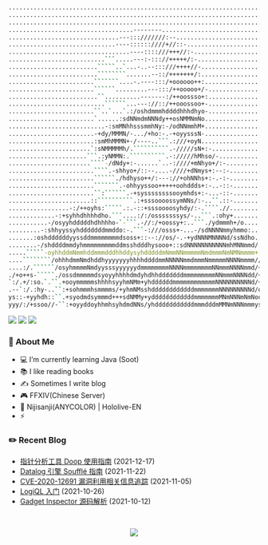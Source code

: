 ```bash
................................................................................
................................................................................
................................................................................
...................................--------.....................................
...............................---:::///////:--.................................
..............................----::::::////+//::-..............................
..................................----::::///+++//:-............................
...........................```.....---:-::://+++++/:-...........................
.........................`````..`...-..--:::///++++//-..........................
.........................````````.......--::/+++++++/:..........................
........................```````....-.----:::/+oooooo++:.........................
........................``````.........---:::/++ooooo+/-........................
.........................``..........-------:/++oossso+:........................
...........................``````...---://::/++ooossoo+-........................
........................``..`...`.:/oshdmmmhddddhhhdhyo-........................
........................`......:sdNNmdmNNNdy++osNMMNmNo.........................
...........................-:smMNhhsssmmhNy:-/odNNmmhM+.........................
........................-+dy/MMMN/-.../+ho:-.-+oyysssN-.........................
........................:smMhMMMN+-/----..```.:///+oyN..........................
.......................`:sNMMMMMh/.``````````.-/////sN+:-.......................
......................```.:yNMMN:.``````````.-://///hMhso/-.....................
.......................````-/dNdy+:-......`..-:////+mNhyo+/:-...................
........................````.-shhyo+/::--....-////+dNmys+:--:-..................
........................``````./hdhyso++/:---://+ohNNhs+:-.-:-..................
........................```````.-ohhyyssoo+++++oohddds+:-..-::-.................
........................``:``````.-+syssssssssooymhds+:-...-::-.................
.......................::``````````.:+sssoooossymNNs/:-..``.::-.................
.................-:/++oyhs:`````.:.-::+sssoooosyhdy/:-.````.//..................
.............-:+syhhdhhhhdho.```....:/:/osssssssys/-..```.:ohy+.................
...........-/osyyhdddddhdhhhho-`-```.-//:/+oossy+:..```./ydmmmh+/o..............
.........-:shhyyssyhdddddddmmddo:-.```-:///osss+-...-/sdNNNNmmyhmmo:............
.......:oshddddddyyssddmmmmmmmmdsoss+::--://os/-.-+ydNNNMNNNNd/ssNdho...........
........-/shddddmmdyhmmmmmmmmmddmsshdddhysooo+::sdNNNNNNNNNNNmhMNNmmd/..........
.....`````-oyhhddmNmmhddmmmdddhhddysyhdddddmNmmNNmmmmmNmdmmmNmNMNmmmm+:-........
....````````/ohhhdmmNmdhddhyyyyyyyhhhhddddmmNNNNNmmdmmmNmmmmmNNNNmmmm//::o/-....
....:/.``````/osyhmmmmNmdyysssyyyyyydmmmmmmmmNNNNmmmmmmmmNNmmmNNNNmmd/+/oNsso:..
./+o++s-`````./ossdmmmmmdsyoyyhhhhdmdyhdhhdddddddmmmmmmmmmNNmmmNNNNdd/+/sN+oo+-.
`:/.+/:so.`.``.+ooymmmmmshhhhsyyhmNMm+yhddddddmmmmmmmmmmmmNNNNNNNNNNd/++hNyoo//.
.--`:/.:hy-..``:+sohmmmhsmmmms/+yhmNMsshddddddddddddmmmmmmmNNNNNNNNNd/o+dmmmdy+-
ys::-+yyhdh::``.+syodmdsymmmd+++sdNMMy+yddddddddddddmmmmmmmMNmNNNmNmNoooysyyhs/o
yyy/:/+ssoo//-``:+oyyddoyhhmhsyhdmdNNs/yhdddddddddddmmmdddmMMNmNNNmmmysoooso+sy/
```

<p>
    <img src="https://komarev.com/ghpvc/?username=jckling&color=brightgreen">
    <img src="https://img.shields.io/github/last-commit/jckling/jckling?style=flat">
    <img src="https://travis-ci.com/jckling/jckling.svg?branch=master">
</p>

### 🎉 About Me

- 💻 I’m currently learning Java (Soot)
- 📚 I like reading books
- ✍ Sometimes I write blog
- 🎮 FFXIV(Chinese Server)
- 🌈 Nijisanji(ANYCOLOR) | Hololive-EN
- ⚡ 

### ✏️ Recent Blog

<!-- blog starts -->
- [指针分析工具 Doop 使用指南](https://jckling.github.io/2021/12/17/Security/%E6%8C%87%E9%92%88%E5%88%86%E6%9E%90%E5%B7%A5%E5%85%B7%20Doop%20%E4%BD%BF%E7%94%A8%E6%8C%87%E5%8D%97/) (2021-12-17)
- [Datalog 引擎 Soufflé 指南](https://jckling.github.io/2021/11/22/Other/Datalog%20%E5%BC%95%E6%93%8E%20Souffl%C3%A9%20%E6%8C%87%E5%8D%97/) (2021-11-22)
- [CVE-2020-12691 漏洞利用相关信息追踪](https://jckling.github.io/2021/11/05/Jaeger/CVE-2020-12691%20%E6%BC%8F%E6%B4%9E%E5%88%A9%E7%94%A8%E7%9B%B8%E5%85%B3%E4%BF%A1%E6%81%AF%E8%BF%BD%E8%B8%AA/) (2021-11-05)
- [LogiQL 入门](https://jckling.github.io/2021/10/26/Other/LogiQL%20%E5%85%A5%E9%97%A8/) (2021-10-26)
- [Gadget Inspector 源码解析](https://jckling.github.io/2021/10/12/Security/Gadget%20Inspector%20%E6%BA%90%E7%A0%81%E8%A7%A3%E6%9E%90/) (2021-10-12)
<!-- blog ends -->

<br />

<p align="center">
    <img align="center" src="https://github-readme-stats.vercel.app/api?username=jckling&show_icons=true" />
</p>
